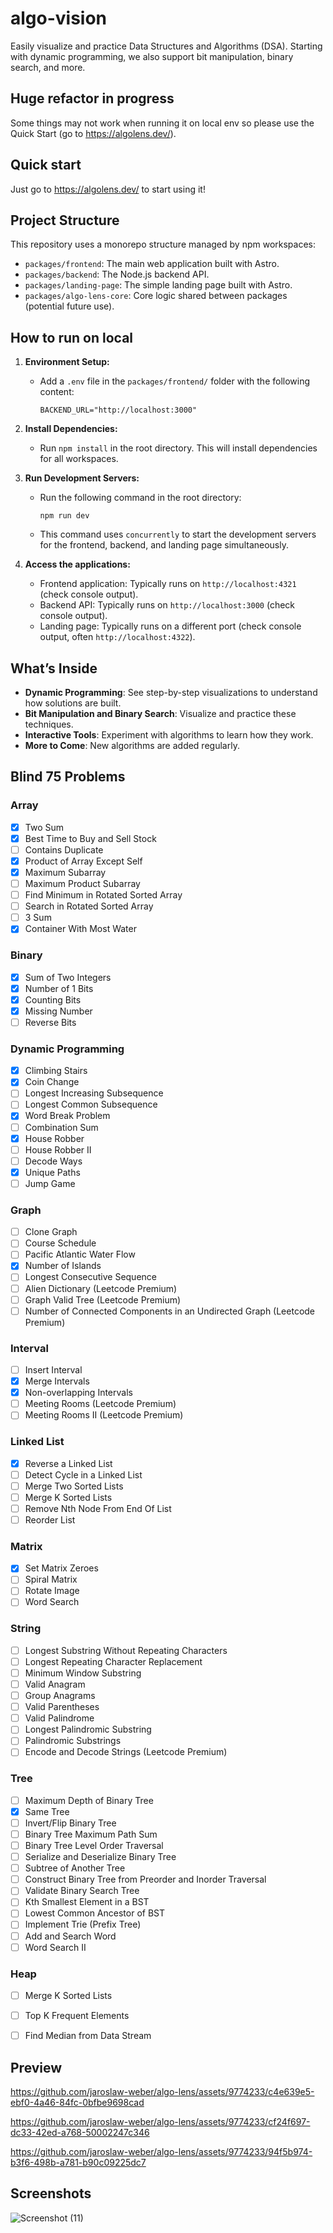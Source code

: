 # algo-vision
Easily visualize and practice Data Structures and Algorithms (DSA). Starting with dynamic programming, we also support bit manipulation, binary search, and more.

## Huge refactor in progress

Some things may not work when running it on local env so please use the Quick Start (go to https://algolens.dev/).

## Quick start

Just go to https://algolens.dev/ to start using it!

## Project Structure

This repository uses a monorepo structure managed by npm workspaces:

- `packages/frontend`: The main web application built with Astro.
- `packages/backend`: The Node.js backend API.
- `packages/landing-page`: The simple landing page built with Astro.
- `packages/algo-lens-core`: Core logic shared between packages (potential future use).

## How to run on local

1.  **Environment Setup:**
    - Add a `.env` file in the `packages/frontend/` folder with the following content:
      ```
      BACKEND_URL="http://localhost:3000"
      ```

2.  **Install Dependencies:**
    - Run `npm install` in the root directory. This will install dependencies for all workspaces.

3.  **Run Development Servers:**
    - Run the following command in the root directory:
      ```
      npm run dev
      ```
    - This command uses `concurrently` to start the development servers for the frontend, backend, and landing page simultaneously.

4.  **Access the applications:**
    - Frontend application: Typically runs on `http://localhost:4321` (check console output).
    - Backend API: Typically runs on `http://localhost:3000` (check console output).
    - Landing page: Typically runs on a different port (check console output, often `http://localhost:4322`).

## What’s Inside
- **Dynamic Programming**: See step-by-step visualizations to understand how solutions are built.
- **Bit Manipulation and Binary Search**: Visualize and practice these techniques.
- **Interactive Tools**: Experiment with algorithms to learn how they work.
- **More to Come**: New algorithms are added regularly.

## Blind 75 Problems

### Array
- [x] Two Sum
- [x] Best Time to Buy and Sell Stock
- [ ] Contains Duplicate
- [x] Product of Array Except Self
- [x] Maximum Subarray
- [ ] Maximum Product Subarray
- [ ] Find Minimum in Rotated Sorted Array
- [ ] Search in Rotated Sorted Array
- [ ] 3 Sum
- [x] Container With Most Water

### Binary
- [x] Sum of Two Integers
- [x] Number of 1 Bits
- [x] Counting Bits
- [x] Missing Number
- [ ] Reverse Bits

### Dynamic Programming
- [x] Climbing Stairs
- [x] Coin Change
- [ ] Longest Increasing Subsequence
- [ ] Longest Common Subsequence
- [x] Word Break Problem
- [ ] Combination Sum
- [x] House Robber
- [ ] House Robber II
- [ ] Decode Ways
- [x] Unique Paths
- [ ] Jump Game

### Graph
- [ ] Clone Graph
- [ ] Course Schedule
- [ ] Pacific Atlantic Water Flow
- [x] Number of Islands
- [ ] Longest Consecutive Sequence
- [ ] Alien Dictionary (Leetcode Premium)
- [ ] Graph Valid Tree (Leetcode Premium)
- [ ] Number of Connected Components in an Undirected Graph (Leetcode Premium)

### Interval
- [ ] Insert Interval
- [x] Merge Intervals
- [x] Non-overlapping Intervals
- [ ] Meeting Rooms (Leetcode Premium)
- [ ] Meeting Rooms II (Leetcode Premium)

### Linked List
- [x] Reverse a Linked List
- [ ] Detect Cycle in a Linked List
- [ ] Merge Two Sorted Lists
- [ ] Merge K Sorted Lists
- [ ] Remove Nth Node From End Of List
- [ ] Reorder List

### Matrix
- [x] Set Matrix Zeroes
- [ ] Spiral Matrix
- [ ] Rotate Image
- [ ] Word Search

### String
- [ ] Longest Substring Without Repeating Characters
- [ ] Longest Repeating Character Replacement
- [ ] Minimum Window Substring
- [ ] Valid Anagram
- [ ] Group Anagrams
- [ ] Valid Parentheses
- [ ] Valid Palindrome
- [ ] Longest Palindromic Substring
- [ ] Palindromic Substrings
- [ ] Encode and Decode Strings (Leetcode Premium)

### Tree
- [ ] Maximum Depth of Binary Tree
- [x] Same Tree
- [ ] Invert/Flip Binary Tree
- [ ] Binary Tree Maximum Path Sum
- [ ] Binary Tree Level Order Traversal
- [ ] Serialize and Deserialize Binary Tree
- [ ] Subtree of Another Tree
- [ ] Construct Binary Tree from Preorder and Inorder Traversal
- [ ] Validate Binary Search Tree
- [ ] Kth Smallest Element in a BST
- [ ] Lowest Common Ancestor of BST
- [ ] Implement Trie (Prefix Tree)
- [ ] Add and Search Word
- [ ] Word Search II

### Heap
- [ ] Merge K Sorted Lists
- [ ] Top K Frequent Elements
- [ ] Find Median from Data Stream


## Preview

https://github.com/jaroslaw-weber/algo-lens/assets/9774233/c4e639e5-ebf0-4a46-84fc-0bfbe9698cad


https://github.com/jaroslaw-weber/algo-lens/assets/9774233/cf24f697-dc33-42ed-a768-50002247c346


https://github.com/jaroslaw-weber/algo-lens/assets/9774233/94f5b974-b3f6-498b-a781-b90c09225dc7


## Screenshots

![Screenshot (11)](https://github.com/jaroslaw-weber/algo-lens/assets/9774233/d26c35cc-0353-44e4-89b2-9208daed4ef0)
